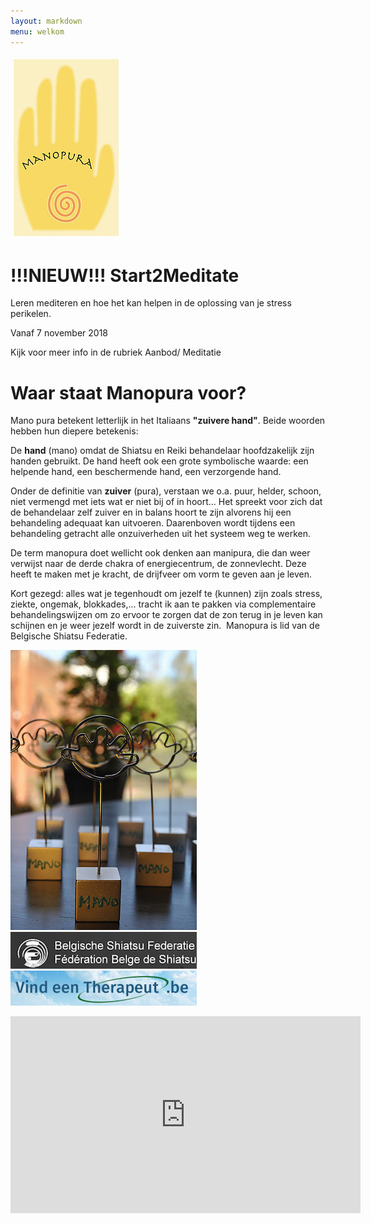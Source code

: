 ```yaml
---
layout: markdown
menu: welkom
---
```

![logo](images/logo.jpg)



# **!!!NIEUW!!!   Start2Meditate** 

Leren mediteren en hoe het kan helpen in de oplossing van je stress perikelen.

Vanaf 7 november 2018

Kijk voor meer info in de rubriek Aanbod/ Meditatie 



# Waar staat Manopura voor?

Mano pura betekent letterlijk in het Italiaans **"zuivere hand"**. Beide woorden hebben hun diepere betekenis:
 
De **hand** (mano) omdat de Shiatsu en Reiki behandelaar hoofdzakelijk zijn handen gebruikt. De hand heeft ook een grote symbolische waarde: een helpende hand, een beschermende hand, een verzorgende hand.
 
Onder de definitie van **zuiver** (pura), verstaan we o.a. puur, helder, schoon, niet vermengd met iets wat er niet bij of in hoort... Het spreekt voor zich dat de behandelaar zelf zuiver en in balans hoort te zijn alvorens hij een behandeling adequaat kan uitvoeren. Daarenboven wordt tijdens een behandeling getracht alle onzuiverheden uit het systeem weg te werken.

De term manopura doet wellicht ook denken aan manipura, die dan weer verwijst naar de derde chakra of energiecentrum, de zonnevlecht. Deze heeft te maken met je kracht, de drijfveer om vorm te geven aan je leven.

Kort gezegd: alles wat je tegenhoudt om jezelf te (kunnen) zijn zoals stress, ziekte, ongemak, blokkades,... tracht ik aan te pakken via complementaire behandelingswijzen om zo ervoor te zorgen dat de zon terug in je leven kan schijnen en je weer jezelf wordt in de zuiverste zin.
​
Manopura is lid van de Belgische Shiatsu Federatie.

![fotohouder](images/fotohouder.jpg)
[![belgische shiatsu federatie](images/bsf.png)](http://www.shiatsu.be)
[![vindeentherapeut](images/vindeentherapeut.png)](https://www.vindeentherapeut.be/therapeut/marian-d-wetteren.html)
<iframe width="560" height="315" src="https://youtu.be/mqQqY05ojO8" frameborder="0" allow="autoplay; encrypted-media" allowfullscreen></iframe>

